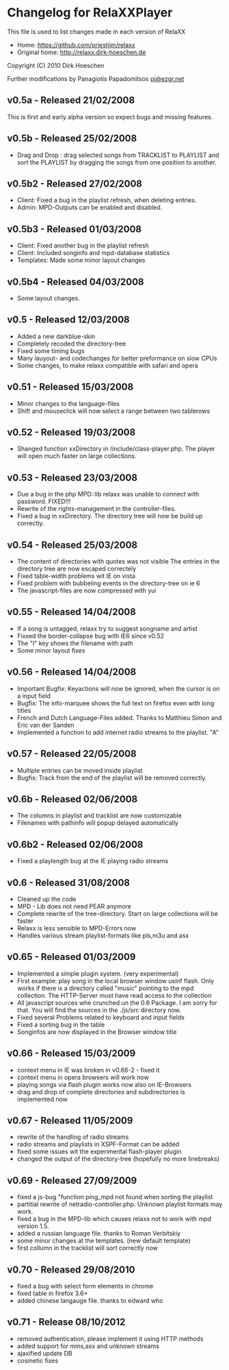 Changelog for RelaXXPlayer
==========================

This file is used to list changes made in each version of RelaXX

* Home: https://github.com/priestjim/relaxx
* Original home: http://relaxx.dirk-hoeschen.de

Copyright (C) 2010 Dirk Hoeschen

Further modifications by Panagiotis Papadomitsos <pj@ezgr.net>

## v0.5a - Released 21/02/2008

This is first and early alpha version so expect bugs and missing features.

## v0.5b - Released 25/02/2008

* Drag and Drop : drag selected songs from TRACKLIST to PLAYLIST and sort the PLAYLIST by dragging the songs from one position to another.

## v0.5b2 - Released 27/02/2008

* Client: Fixed a bug in the playlist refresh, when deleting entries.
* Admin: MPD-Outputs can be enabled and disabled.

## v0.5b3 - Released 01/03/2008

* Client: Fixed another bug in the playlist refresh
* Client: Included songinfo and mpd-database statistics
* Templates: Made some minor layout changes

## v0.5b4 - Released 04/03/2008

* Some layout changes.

## v0.5 - Released 12/03/2008

* Added a new darkblue-skin
* Completely recoded the directory-tree
* Fixed some timing bugs
* Many lauyout- and codechanges for better preformance on slow CPUs
* Some changes, to make relaxx compatible with safari and opera

## v0.51 - Released 15/03/2008

* Minor changes to the language-files
* Shift and mouseclick will now select a range between two tablerows

## v0.52 - Released 19/03/2008

* Shanged function xxDirectory in /include/class-player.php. The player will open much faster on large collections.

## v0.53 - Released 23/03/2008

* Due a bug in the php MPD::lib relaxx was unable to connect with password. FIXED!!!
* Rewrite of the rights-management in the controller-files.
* Fixed a bug in xxDirectory. The directory tree will now be build up correctly.

## v0.54 - Released 25/03/2008

* The content of directories with quotes was not visible
  The entries in the directory tree are now escaped correctely
* Fixed table-width problems wit IE on vista
* Fixed problem with bubbeling events in the directory-tree on ie 6
* The javascript-files are now compressed with yui
  
## v0.55 - Released 14/04/2008

* If a song is untagged, relaxx try to suggest songname and artist
* Fixxed the border-collapse bug with IE6 since v0.52
* The "I" key shows the filename with path
* Some minor layout fixes
  
## v0.56 - Released 14/04/2008

* Important Bugfix: Keyactions will now be ignored, when the cursor is on a input field
* Bugfix: The info-marquee shows the full text on firefox even with long titles
* French and Dutch Language-Files added. Thanks to Matthieu Simon and Eric van der Sanden
* Implemented a function to add internet radio streams to the playlist. "A"

## v0.57 - Released 22/05/2008

* Multiple entries can be moved inside playlist
* Bugfix: Track from the end of the playlist will be removed correctly.

## v0.6b - Released 02/06/2008

* The columns in playlist and tracklist are now customizable 
* Filenames with pathinfo will popup delayed automatically

## v0.6b2 - Released 02/06/2008

* Fixed a playlength bug at the IE playing radio streams

## v0.6 - Released 31/08/2008

* Cleaned up the code
* MPD - Lib does not need PEAR anymore
* Complete rewrite of the tree-directory.
  Start on large collections will be faster
* Relaxx is less sensible to MPD-Errors now
* Handles various stream playlist-formats like pls,m3u and asx

## v0.65 - Released 01/03/2009

* Implemented a simple plugin system.  (very experimental)
* First example: play song in the local browser window usinf flash. 
  Only works if there is a directory called "music" pointing to the
  mpd collection. The HTTP-Server must have read access to the 
  collection
* All javascript sources whe crunched un the 0.6 Package. I am sorry for
  that. You will find the sources in the ./js/src directory now.
* Fixed several Problems related to keyboard and input fields
* Fixed a sorting bug in the table
* Songinfos are now displayed in the Browser window title

## v0.66 - Released 15/03/2009

* context menu in IE was broken in v0.66-2 - fixed it
* context menu in opera browsers will work now
* playing songs via flash plugin works now also on IE-Browsers
* drag and drop of complete directories and subdirectories is implemented now

## v0.67 - Released 11/05/2009

* rewrite of the handling of radio streams
* radio streams and playlists in XSPF-Format can be added
* fixed some issues wit the experimental flash-player plugin
* changed the output of the directory-tree (hopefully no more linebreaks)

## v0.69 - Released 27/09/2009

* fixed a js-bug "function ping_mpd not found when sorting the playlist
* partitial rewrite of netradio-controller.php. Unknown playlist formats may work.
* fixed a bug in the MPD-lib which causes relaxx not to work with mpd version 1.5.
* added a russian language file. thanks to Roman Verbitskiy
* some minor changes at the templates. (new default template)
* first collumn in the tracklist will sort correctly now

## v0.70 - Released 29/08/2010

* fixed a bug with select form elements in chrome
* fixed table in firefox 3.6+
* added chinese langauge file. thanks to edward who

## v0.71 - Release 08/10/2012

* removed authentication, please implement it using HTTP methods
* added support for mms,asx and unknown streams
* ajaxified update DB
* cosmetic fixes
